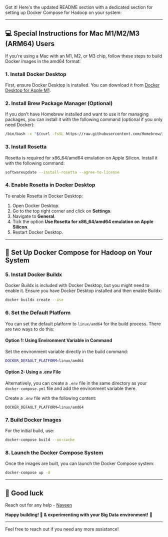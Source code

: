Got it! Here's the updated README section with a dedicated section for setting up Docker Compose for Hadoop on your system:

---

## 💻 **Special Instructions for Mac M1/M2/M3 (ARM64) Users**

If you're using a Mac with an M1, M2, or M3 chip, follow these steps to build Docker images in the amd64 format:

### 1. **Install Docker Desktop**

First, ensure Docker Desktop is installed. You can download it from [Docker Desktop for Apple M1](https://docs.docker.com/desktop/install/mac-install/).

### 2. **Install Brew Package Manager (Optional)**

If you don't have Homebrew installed and want to use it for managing packages, you can install it with the following command (optional if you only need Docker):

```bash
/bin/bash -c "$(curl -fsSL https://raw.githubusercontent.com/Homebrew/install/HEAD/install.sh)"
```

### 3. **Install Rosetta**

Rosetta is required for x86_64/amd64 emulation on Apple Silicon. Install it with the following command:

```bash
softwareupdate --install-rosetta --agree-to-license
```

### 4. **Enable Rosetta in Docker Desktop**

To enable Rosetta in Docker Desktop:

1. Open Docker Desktop.
2. Go to the top right corner and click on **Settings**.
3. Navigate to **General**.
4. Tick the option **Use Rosetta for x86_64/amd64 emulation on Apple Silicon**.
5. Restart Docker Desktop.

---

## 🐋 **Set Up Docker Compose for Hadoop on Your System**

### 5. **Install Docker Buildx**

Docker Buildx is included with Docker Desktop, but you might need to enable it. Ensure you have Docker Desktop installed and then enable Buildx:

```bash
docker buildx create --use
```

### 6. **Set the Default Platform**

You can set the default platform to `linux/amd64` for the build process. There are two ways to do this:

#### Option 1: Using Environment Variable in Command

Set the environment variable directly in the build command:

```bash
DOCKER_DEFAULT_PLATFORM=linux/amd64
```

#### Option 2: Using a .env File

Alternatively, you can create a `.env` file in the same directory as your `docker-compose.yml` file and add the environment variable there.

Create a `.env` file with the following content:

```
DOCKER_DEFAULT_PLATFORM=linux/amd64
```

### 7. **Build Docker Images**

For the initial build, use:

```bash
docker-compose build --no-cache
```

### 8. **Launch the Docker Compose System**

Once the images are built, you can launch the Docker Compose system:

```bash
docker-compose up -d
```

---

## 🤝 **Good luck**

Reach out for any help - [Naveen](https://www.linkedin.com/in/naveen-devops-sre/)

**Happy building! 🚀 & experimenting with your Big Data environment!** 🐋

---

Feel free to reach out if you need any more assistance!